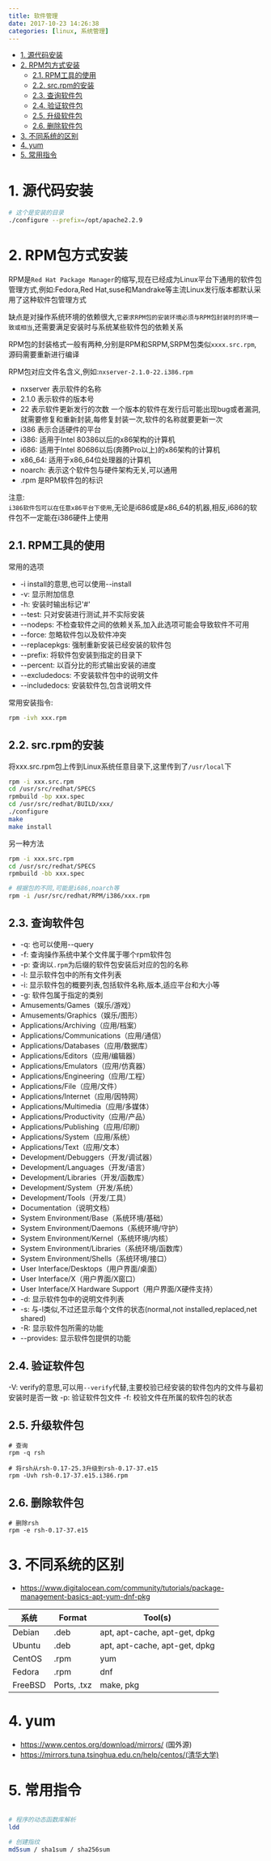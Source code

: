 ```yaml
---
title: 软件管理
date: 2017-10-23 14:26:38
categories: [linux, 系统管理]
---
```


<!-- TOC -->

- [1. 源代码安装](#1-源代码安装)
- [2. RPM包方式安装](#2-rpm包方式安装)
    - [2.1. RPM工具的使用](#21-rpm工具的使用)
    - [2.2. src.rpm的安装](#22-srcrpm的安装)
    - [2.3. 查询软件包](#23-查询软件包)
    - [2.4. 验证软件包](#24-验证软件包)
    - [2.5. 升级软件包](#25-升级软件包)
    - [2.6. 删除软件包](#26-删除软件包)
- [3. 不同系统的区别](#3-不同系统的区别)
- [4. yum](#4-yum)
- [5. 常用指令](#5-常用指令)

<!-- /TOC -->

<a id="markdown-1-源代码安装" name="1-源代码安装"></a>
# 1. 源代码安装
```bash
# 这个是安装的目录
./configure --prefix=/opt/apache2.2.9
```

<a id="markdown-2-rpm包方式安装" name="2-rpm包方式安装"></a>
# 2. RPM包方式安装
RPM是`Red Hat Package Manager`的缩写,现在已经成为Linux平台下通用的软件包管理方式,例如:Fedora,Red Hat,suse和Mandrake等主流Linux发行版本都默认采用了这种软件包管理方式

缺点是对操作系统环境的依赖很大,`它要求RPM包的安装环境必须与RPM包封装时的环境一致或相当`,还需要满足安装时与系统某些软件包的依赖关系

RPM包的封装格式一般有两种,分别是RPM和SRPM,SRPM包类似`xxxx.src.rpm`,源码需要重新进行编译

RPM包对应文件名含义,例如:`nxserver-2.1.0-22.i386.rpm`

* nxserver 表示软件的名称
* 2.1.0 表示软件的版本号
* 22 表示软件更新发行的次数
 一个版本的软件在发行后可能出现bug或者漏洞,就需要修复和重新封装,每修复封装一次,软件的名称就要更新一次
* i386 表示合适硬件的平台
 * i386: 适用于Intel 80386以后的x86架构的计算机
 * i686: 适用于Intel 80686以后(奔腾Pro以上)的x86架构的计算机
 * x86_64: 适用于x86_64位处理器的计算机
 * noarch: 表示这个软件包与硬件架构无关,可以通用
* .rpm 是RPM软件包的标识

注意:  
`i386软件包可以在任意x86平台下使用`,无论是i686或是x86_64的机器,相反,i686的软件包不一定能在i386硬件上使用


<a id="markdown-21-rpm工具的使用" name="21-rpm工具的使用"></a>
## 2.1. RPM工具的使用
常用的选项
* -i install的意思,也可以使用--install
* -v: 显示附加信息
* -h: 安装时输出标记'#'
* --test: 只对安装进行测试,并不实际安装
* --nodeps: 不检查软件之间的依赖关系,加入此选项可能会导致软件不可用
* --force: 忽略软件包以及软件冲突
* --replacepkgs: 强制重新安装已经安装的软件包
* --prefix: 将软件包安装到指定的目录下
* --percent: 以百分比的形式输出安装的进度
* --excludedocs: 不安装软件包中的说明文件
* --includedocs: 安装软件包,包含说明文件

常用安装指令:
```bash
rpm -ivh xxx.rpm
```

<a id="markdown-22-srcrpm的安装" name="22-srcrpm的安装"></a>
## 2.2. src.rpm的安装
将xxx.src.rpm包上传到Linux系统任意目录下,这里传到了`/usr/local`下

```bash
rpm -i xxx.src.rpm
cd /usr/src/redhat/SPECS
rpmbuild -bp xxx.spec
cd /usr/src/redhat/BUILD/xxx/
./configure
make
make install
```

另一种方法
```bash
rpm -i xxx.src.rpm
cd /usr/src/redhat/SPECS
rpmbuild -bb xxx.spec

# 根据包的不同,可能是i686,noarch等
rpm -i /usr/src/redhat/RPM/i386/xxx.rpm
```

<a id="markdown-23-查询软件包" name="23-查询软件包"></a>
## 2.3. 查询软件包
* -q: 也可以使用--query
* -f: 查询操作系统中某个文件属于哪个rpm软件包
* -p: 查询以`.rpm`为后缀的软件包安装后对应的包的名称
* -l: 显示软件包中的所有文件列表
* -i: 显示软件包的概要列表,包括软件名称,版本,适应平台和大小等
* -g: 软件包属于指定的类别
 * Amusements/Games（娱乐/游戏）
 * Amusements/Graphics（娱乐/图形）
 * Applications/Archiving（应用/档案）
 * Applications/Communications（应用/通信）
 * Applications/Databases（应用/数据库）
 * Applications/Editors（应用/编辑器）
 * Applications/Emulators（应用/仿真器）
 * Applications/Engineering（应用/工程）
 * Applications/File（应用/文件）
 * Applications/Internet（应用/因特网）
 * Applications/Multimedia（应用/多媒体）
 * Applications/Productivity（应用/产品）
 * Applications/Publishing（应用/印刷）
 * Applications/System（应用/系统）
 * Applications/Text（应用/文本）
 * Development/Debuggers（开发/调试器）
 * Development/Languages（开发/语言）
 * Development/Libraries（开发/函数库）
 * Development/System（开发/系统）
 * Development/Tools（开发/工具）
 * Documentation（说明文档）
 * System Environment/Base（系统环境/基础）
 * System Environment/Daemons（系统环境/守护）
 * System Environment/Kernel（系统环境/内核）
 * System Environment/Libraries（系统环境/函数库）
 * System Environment/Shells（系统环境/接口）
 * User Interface/Desktops（用户界面/桌面）
 * User Interface/X（用户界面/X窗口）
 * User Interface/X Hardware Support（用户界面/X硬件支持）
* -d: 显示软件包中的说明文件列表
* -s: 与-l类似,不过还显示每个文件的状态(normal,not installed,replaced,net shared)
* -R: 显示软件包所需的功能
* --provides: 显示软件包提供的功能

<a id="markdown-24-验证软件包" name="24-验证软件包"></a>
## 2.4. 验证软件包
-V: verify的意思,可以用`--verify`代替,主要校验已经安装的软件包内的文件与最初安装时是否一致
-p: 验证软件包文件
-f: 校验文件在所属的软件包的状态

<a id="markdown-25-升级软件包" name="25-升级软件包"></a>
## 2.5. 升级软件包

```
# 查询
rpm -q rsh

# 将rsh从rsh-0.17-25.3升级到rsh-0.17-37.e15
rpm -Uvh rsh-0.17-37.e15.i386.rpm
```
<a id="markdown-26-删除软件包" name="26-删除软件包"></a>
## 2.6. 删除软件包
```
# 删除rsh
rpm -e rsh-0.17-37.e15
```


<a id="markdown-3-不同系统的区别" name="3-不同系统的区别"></a>
# 3. 不同系统的区别
* https://www.digitalocean.com/community/tutorials/package-management-basics-apt-yum-dnf-pkg

系统|Format|Tool(s)
-|-|-
Debian|.deb|apt, apt-cache, apt-get, dpkg
Ubuntu|.deb|apt, apt-cache, apt-get, dpkg
CentOS|.rpm|yum
Fedora|.rpm|dnf
FreeBSD|Ports, .txz|make, pkg

<a id="markdown-4-yum" name="4-yum"></a>
# 4. yum 
* https://www.centos.org/download/mirrors/ (国外源)
* https://mirrors.tuna.tsinghua.edu.cn/help/centos/(清华大学)



<a id="markdown-5-常用指令" name="5-常用指令"></a>
# 5. 常用指令

```bash

# 程序的动态函数库解析
ldd

# 创建指纹
md5sum / sha1sum / sha256sum
```
